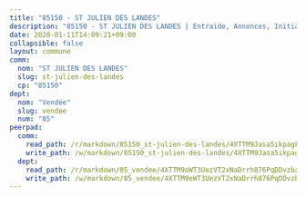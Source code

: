 ```yaml
---
title: "85150 - ST JULIEN DES LANDES"
description: "85150 - ST JULIEN DES LANDES | Entraide, Annonces, Initiatives"
date: 2020-01-11T14:09:21+09:00
collapsible: false
layout: commune
comm:
  nom: "ST JULIEN DES LANDES"
  slug: st-julien-des-landes
  cp: "85150"
dept:
  nom: "Vendée"
  slug: vendee
  num: "85"
peerpad:
  comm:
    read_path: /r/markdown/85150_st-julien-des-landes/4XTTM9Jasa5ikpagFDyGfAuH3wRadZbdGf1sAcVtrWJoQi2uu
    write_path: /w/markdown/85150_st-julien-des-landes/4XTTM9Jasa5ikpagFDyGfAuH3wRadZbdGf1sAcVtrWJoQi2uu-K3TgUhinK9SfM4t1Pk56zTKNbZDJ67Rp5xJgSVWL1W5DbmCQQERzyd3WW2tZSMXe8erCBJ8RTRTdefcbkuHedsRSPZtDR4aLQyP3vRzUiLXajQXamH4BASFaxppTXCJSM41umwqZ
  dept:
    read_path: /r/markdown/85_vendee/4XTTM9oWT3UezVT2xNaDrrh876PqDDvzbaovSPP6P6ha63Ezk
    write_path: /w/markdown/85_vendee/4XTTM9oWT3UezVT2xNaDrrh876PqDDvzbaovSPP6P6ha63Ezk-K3TgTz4T2Ao5CxcmNgKRpi6DXEbSZWgvvZNdT7V4KiJycR1vvtGLxg5iYYYKajishdNzKNazAywn7vjwqtQs859ALiENaqFJQsULDwd4rYqVPy8n3JbNCeuPxinCnetCgcSuCcyv
---
```


